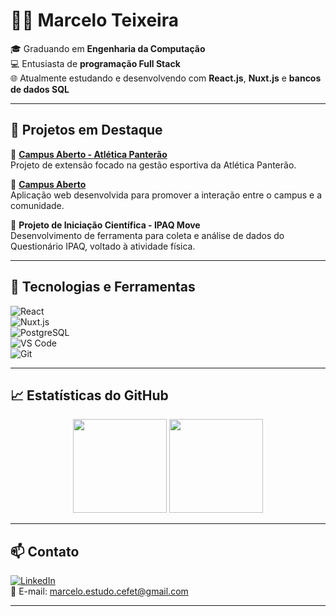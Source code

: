 # 👨‍💻 Marcelo Teixeira

🎓 Graduando em **Engenharia da Computação**  
💻 Entusiasta de **programação Full Stack**  
🌐 Atualmente estudando e desenvolvendo com **React.js**, **Nuxt.js** e **bancos de dados SQL**

---

## 🚀 Projetos em Destaque

🔹 [**Campus Aberto - Atlética Panterão**](https://atleticaleopoldina.netlify.app/)  
Projeto de extensão focado na gestão esportiva da Atlética Panterão.

🔹 [**Campus Aberto**](https://campusaberto.netlify.app/)  
Aplicação web desenvolvida para promover a interação entre o campus e a comunidade.

🔹 **Projeto de Iniciação Científica - IPAQ Move**  
Desenvolvimento de ferramenta para coleta e análise de dados do Questionário IPAQ, voltado à atividade física.

---

## 🧰 Tecnologias e Ferramentas

![React](https://img.shields.io/badge/-ReactJS-61DAFB?style=flat&logo=react&logoColor=000)  
![Nuxt.js](https://img.shields.io/badge/-Nuxt.js-00DC82?style=flat&logo=nuxtdotjs&logoColor=000)  
![PostgreSQL](https://img.shields.io/badge/-PostgreSQL-336791?style=flat&logo=postgresql&logoColor=fff)  
![VS Code](https://img.shields.io/badge/-VSCode-007ACC?style=flat&logo=visual-studio-code&logoColor=fff)  
![Git](https://img.shields.io/badge/-Git-F05032?style=flat&logo=git&logoColor=fff)

---

## 📈 Estatísticas do GitHub

<p align="center">
  <img height="150em" src="https://github-readme-stats.vercel.app/api?username=Marcelotsfilho&show_icons=true&theme=default&hide=stars&count_private=true"/>
  <img height="150em" src="https://github-readme-stats.vercel.app/api/top-langs/?username=Marcelotsfilho&layout=compact&theme=default"/>
</p>

---

## 📫 Contato

[![LinkedIn](https://img.shields.io/badge/-LinkedIn-0A66C2?style=flat&logo=linkedin&logoColor=white)](https://www.linkedin.com/in/marcelo-teixeira-574926311/)  
📧 E-mail: marcelo.estudo.cefet@gmail.com

---
